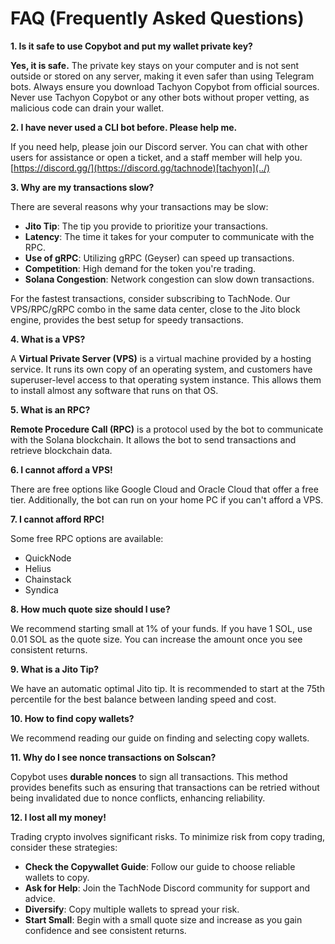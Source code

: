 # FAQ (Frequently Asked Questions)

**1. Is it safe to use Copybot and put my wallet private key?**

**Yes, it is safe.** The private key stays on your computer and is not sent outside or stored on any server, making it even safer than using Telegram bots. Always ensure you download Tachyon Copybot from official sources. Never use Tachyon Copybot or any other bots without proper vetting, as malicious code can drain your wallet.

**2. I have never used a CLI bot before. Please help me.**

If you need help, please join our Discord server. You can chat with other users for assistance or open a ticket, and a staff member will help you. [https://discord.gg/](https://discord.gg/tachnode)[tachyon](../)

**3. Why are my transactions slow?**

There are several reasons why your transactions may be slow:

* **Jito Tip**: The tip you provide to prioritize your transactions.
* **Latency**: The time it takes for your computer to communicate with the RPC.
* **Use of gRPC**: Utilizing gRPC (Geyser) can speed up transactions.
* **Competition**: High demand for the token you're trading.
* **Solana Congestion**: Network congestion can slow down transactions.

For the fastest transactions, consider subscribing to TachNode. Our VPS/RPC/gRPC combo in the same data center, close to the Jito block engine, provides the best setup for speedy transactions.

**4. What is a VPS?**

A **Virtual Private Server (VPS)** is a virtual machine provided by a hosting service. It runs its own copy of an operating system, and customers have superuser-level access to that operating system instance. This allows them to install almost any software that runs on that OS.

**5. What is an RPC?**

**Remote Procedure Call (RPC)** is a protocol used by the bot to communicate with the Solana blockchain. It allows the bot to send transactions and retrieve blockchain data.

**6. I cannot afford a VPS!**

There are free options like Google Cloud and Oracle Cloud that offer a free tier. Additionally, the bot can run on your home PC if you can't afford a VPS.

**7. I cannot afford RPC!**

Some free RPC options are available:

* QuickNode
* Helius
* Chainstack
* Syndica

**8. How much quote size should I use?**

We recommend starting small at 1% of your funds. If you have 1 SOL, use 0.01 SOL as the quote size. You can increase the amount once you see consistent returns.

**9. What is a Jito Tip?**

We have an automatic optimal Jito tip. It is recommended to start at the 75th percentile for the best balance between landing speed and cost.

**10. How to find copy wallets?**

We recommend reading our guide on finding and selecting copy wallets.

**11. Why do I see nonce transactions on Solscan?**

Copybot uses **durable nonces** to sign all transactions. This method provides benefits such as ensuring that transactions can be retried without being invalidated due to nonce conflicts, enhancing reliability.

**12. I lost all my money!**

Trading crypto involves significant risks. To minimize risk from copy trading, consider these strategies:

* **Check the Copywallet Guide**: Follow our guide to choose reliable wallets to copy.
* **Ask for Help**: Join the TachNode Discord community for support and advice.
* **Diversify**: Copy multiple wallets to spread your risk.
* **Start Small**: Begin with a small quote size and increase as you gain confidence and see consistent returns.
